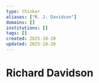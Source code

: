 ```yaml
---
type: thinker
aliases: ["R. J. Davidson"]
domains: []
institutions: []
tags: []
created: 2025-10-20
updated: 2025-10-20
---
```


# Richard Davidson


